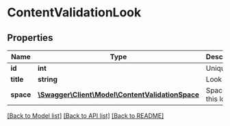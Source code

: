 # ContentValidationLook

## Properties
Name | Type | Description | Notes
------------ | ------------- | ------------- | -------------
**id** | **int** | Unique Id | [optional] 
**title** | **string** | Look Title | [optional] 
**space** | [**\Swagger\Client\Model\ContentValidationSpace**](ContentValidationSpace.md) | Space of this look. | [optional] 

[[Back to Model list]](../README.md#documentation-for-models) [[Back to API list]](../README.md#documentation-for-api-endpoints) [[Back to README]](../README.md)


